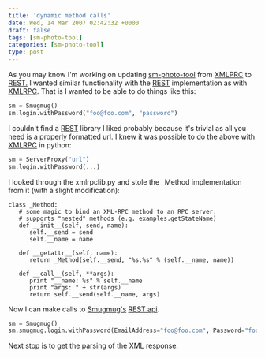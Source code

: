 ```yaml
---
title: 'dynamic method calls'
date: Wed, 14 Mar 2007 02:42:32 +0000
draft: false
tags: [sm-photo-tool]
categories: [sm-photo-tool]
type: post
---
```


As you may know I'm working on updating [sm-photo-tool](http://sm-photo-tool.sourceforge.net/)
from [XMLPRC](http://en.wikipedia.org/wiki/XMLRPC) to [REST.](http://en.wikipedia.org/wiki/REST)
I wanted similar functionality with the [REST](http://en.wikipedia.org/wiki/REST)
implementation as with [XMLRPC](http://en.wikipedia.org/wiki/XMLRPC). That is I
wanted to be able to do things like this:

```python
sm = Smugmug()
sm.login.withPassword("foo@foo.com", "password")
```

I couldn't find a [REST](http://en.wikipedia.org/wiki/REST) library I liked
probably because it's trivial as all you need is a properly formatted url. I
knew it was possible to do the above with [XMLRPC](http://en.wikipedia.org/wiki/XMLRPC)
in python:

```python
sm = ServerProxy("url")
sm.login.withPassword(...)
```

I looked through the xmlrpclib.py and stole the \_Method implementation from
it (with a slight modification):

```
class _Method:
   # some magic to bind an XML-RPC method to an RPC server.
   # supports "nested" methods (e.g. examples.getStateName)
   def __init__(self, send, name):
      self.__send = send
      self.__name = name

   def __getattr__(self, name):
      return _Method(self.__send, "%s.%s" % (self.__name, name))

   def __call__(self, **args):
      print "__name: %s" % self.__name
      print "args: " + str(args)
      return self.__send(self.__name, args)
```

Now I can make calls to [Smugmug's](http://www.smugmug.com%3Cbr%3E%3C/a%3E)
[REST api](http://smugmug.jot.com/WikiHome/REST).

```python
sm = Smugmug()
sm.smugmug.login.withPassword(EmailAddress="foo@foo.com", Password="foo")
```

Next stop is to get the parsing of the XML response.
